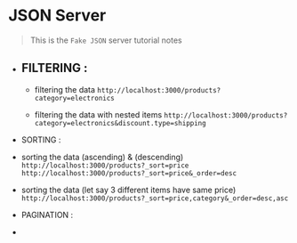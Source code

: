 # JSON Server
> This is the ` Fake JSON ` server tutorial notes 

- FILTERING : 
    - 
    - filtering the data 
    ` http://localhost:3000/products?category=electronics `

    - filtering the data with nested items 
    ` http://localhost:3000/products?category=electronics&discount.type=shipping `


- SORTING :
- sorting the data (ascending) & (descending)
` http://localhost:3000/products?_sort=price `
` http://localhost:3000/products?_sort=price&_order=desc `

- sorting the data (let say 3 different items have same price)
` http://localhost:3000/products?_sort=price,category&_order=desc,asc `


- PAGINATION :
- 
